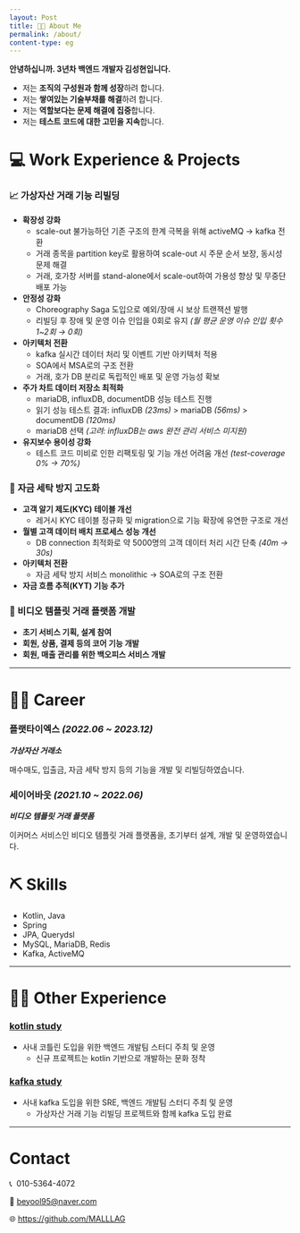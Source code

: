 ```yaml
---
layout: Post
title: 💁🏻 About Me
permalink: /about/
content-type: eg
---
```


**안녕하십니까. 3년차 백엔드 개발자 김성현입니다.**

- 저는 **조직의 구성원과 함께 성장**하려 합니다.
- 저는 **쌓여있는 기술부채를 해결**하려 합니다.
- 저는 **역할보다는 문제 해결에 집중**합니다.
- 저는 **테스트 코드에 대한 고민을 지속**합니다.

# 💻 Work Experience & Projects

### 📈 **가상자산 거래 기능 리빌딩**

- **확장성 강화**
    - scale-out 불가능하던 기존 구조의 한계 극복을 위해 activeMQ → kafka 전환
    - 거래 종목을 partition key로 활용하여 scale-out 시 주문 순서 보장, 동시성 문제 해결
    - 거래, 호가창 서버를 stand-alone에서 scale-out하여 가용성 향상 및 무중단 배포 가능
- **안정성 강화**
    - Choreography Saga 도입으로 예외/장애 시 보상 트랜잭션 발행
    - 리빌딩 후 장애 및 운영 이슈 인입을 0회로 유지 *(월 평균 운영 이슈 인입 횟수 1~2회 → 0회)*
- **아키텍처 전환**
    - kafka 실시간 데이터 처리 및 이벤트 기반 아키텍처 적용
    - SOA에서 MSA로의 구조 전환
    - 거래, 호가 DB 분리로 독립적인 배포 및 운영 가능성 확보
- **주가 차트 데이터 저장소 최적화**
    - mariaDB, influxDB, documentDB 성능 테스트 진행
    - 읽기 성능 테스트 결과: influxDB *(23ms)* > mariaDB *(56ms)* > documentDB *(120ms)*
    - mariaDB 선택 *(고려: influxDB는 aws 완전 관리 서비스 미지원)*
- **유지보수 용이성 강화**
    - 테스트 코드 미비로 인한 리팩토링 및 기능 개선 어려움 개선 *(test-coverage 0% → 70%)*

### 🧾 **자금 세탁 방지 고도화**

- **고객 알기 제도(KYC) 테이블 개선**
    - 레거시 KYC 테이블 정규화 및 migration으로 기능 확장에 유연한 구조로 개선
- **월별 고객 데이터 배치 프로세스 성능 개선**
    - DB connection 최적화로 약 5000명의 고객 데이터 처리 시간 단축 *(40m → 30s)*
- **아키텍처 전환**
    - 자금 세탁 방지 서비스 monolithic → SOA로의 구조 전환
- **자금 흐름 추적(KYT) 기능 추가**

### 🎥 비디오 템플릿 거래 플랫폼 개발

- **초기 서비스 기획, 설계 참여**
- **회원, 상품, 결제 등의 코어 기능 개발**
- **회원, 매출 관리를 위한 백오피스 서비스 개발**

---

# 🚴‍♂️ Career

### 플랫타이엑스 *(2022.06 ~ 2023.12)*

***가상자산 거래소***

매수매도, 입출금, 자금 세탁 방지 등의 기능을 개발 및 리빌딩하였습니다.

### 세이어바웃 *(2021.10 ~ 2022.06)*

***비디오 템플릿 거래 플랫폼***

이커머스 서비스인 비디오 템플릿 거래 플랫폼을, 초기부터 설계, 개발 및 운영하였습니다.

# ⛏️ Skills

- Kotlin, Java
- Spring
- JPA, Querydsl
- MySQL, MariaDB, Redis
- Kafka, ActiveMQ

---

# ✍🏻 Other Experience

### [kotlin study](https://github.com/flataex/java-to-kotlin-study)

- 사내 코틀린 도입을 위한 백엔드 개발팀 스터디 주최 및 운영
    - 신규 프로젝트는 kotlin 기반으로 개발하는 문화 정착

### [kafka study](https://github.com/flataex/kafka-study)

- 사내 kafka 도입을 위한 SRE, 백엔드 개발팀 스터디 주최 및 운영
    - 가상자산 거래 기능 리빌딩 프로젝트와 함께 kafka 도입 완료

---

# Contact

📞  010-5364-4072

📩  beyool95@naver.com

🌐  https://github.com/MALLLAG
